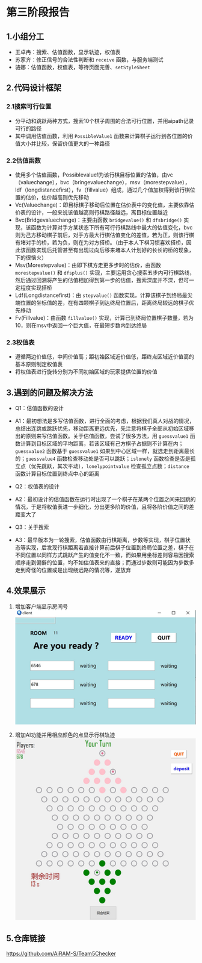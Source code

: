 # 第三阶段报告

## 1.小组分工

+ 王卓冉：搜索、估值函数，显示轨迹，权值表
+ 苏家齐：修正信号的合法性判断和 `receive` 函数，与服务端测试
+ 骆娜：估值函数，权值表，等待页面完善、`setStyleSheet`

## 2.代码设计框架

### 2.1搜索可行位置
+ 分平动和跳跃两种方式，搜索10个棋子周围的合法可行位置，并用aipath记录可行的路径
+ 其中调用估值函数，利用 `PossibleValue1` 函数来计算棋子运行到各位置的价值大小并比较，保留价值更大的一种路径

### 2.2估值函数
+ 使用多个估值函数，Possiblevalue1为该行棋目标位置的估值，由vc（valuechange），bvc（bringevaluechange），msv（morestepvalue），ldf（longdistancefirst），fv（fillvalue）组成，通过几个值加权得到该行棋位置的估价，估价越高则优先移动
+ Vc(Valuechange)：即目标棋子移动后位置在估价表中的变化值，主要依靠估价表的设计，一般来说该值越高则行棋路径越远，离目标位置越近
+ Bvc(Bridgevaluechange)：主要由函数 `bridgevalue()` 和 `dfsbridge()` 实现，该函数为计算对手方某状态下所有可行行棋路线中最大的估值变化，bvc则为己方移动棋子前后，对手方最大行棋估值变化的差值，若为正，则该行棋有堵对手的桥，若为负，则在为对方搭桥。（由于本人下棋习惯喜欢搭桥，因此该函数实现后托管甚至有出现过向后移来堵本人计划好的长长的桥的现象，下的很恼火）
+ Msv(Morestepvalue)：由即下棋方走更多步时的估价，由函数 `morestepvalue()` 和 `dfsplus()` 实现，主要运用贪心搜索五步内可行棋路线，然后通过回溯将产生的估值相加得到第一步的估值，搜索深度并不深，但可一定程度实现搭桥
+ Ldf(Longdistancefirst)：由 `stepvalue()` 函数实现，计算该棋子到终局最尖端位置的坐标值的差，在有四颗棋子到达终局位置后，距离终局较远的棋子优先移动
+ Fv(Fillvalue)：由函数 `fillvalue()` 实现，计算已到终局位置棋子数量，若为10，则在msv中返回一个巨大值，在最短步数内到达终局

### 2.3权值表
+ 遵循两边价值低，中间价值高；距初始区域近价值低，距终点区域近价值高的基本原则制定权值表
+ 将权值表进行旋转分别为不同初始区域的玩家提供位置的价值

## 3.遇到的问题及解决方法

+ Q1：估值函数的设计
+ A1：最初想法是多写估值函数，进行全面的考虑，根据我们真人对战的情况，总结出连跳或跳跃优先，移动距离更远优先，先注意将棋子全部从初始区域移出的原则来写估值函数。关于估值函数，尝试了很多方法，用 `guessvalue1` 函数计算到目标区域的平均距离，若该区域有己方棋子占据则不计算在内；`guessvalue2` 函数基于 `guessvalue1` 如果到中心区域一样，就选走到距离最长的；`guessvalue4` 函数检查移动处是否可以跳跃；`islonely` 函数检查是否是孤立点（优先跳跃，其次平动），`lonelypointvalue` 检查孤立点数；`distance` 函数计算目标位置到终点中心的距离

+ Q2：权值表的设计
+ A2：最初设计的估值函数在运行时出现了一个棋子在某两个位置之间来回跳的情况，于是将权值表进一步细化，分出更多阶的价值，且将各阶价值之间的差距变大了

+ Q3：关于搜索
+ A3：最早版本为一轮搜索，估值函数由行棋距离，步数等实现，棋子位置状态等实现，后发现行棋距离若直接计算前后棋子位置到终局位置之差，棋子在不同位置以同样方式跳跃产生的值变化不一致，而如果用坐标差则容易因搜索顺序走到偏僻的位置，均不如估值表来的直接；而通过步数则可能因为步数多走到奇怪的位置或是出现绕远路的情况等，遂放弃

## 4.效果展示

1. 增加客户端显示房间号
![image1](img3/waiting.png)

2. 增加AI功能并用相应颜色的点显示行棋轨迹
![image2](img3/checkertable.png)

## 5.仓库链接

<https://github.com/AiRAM-S/Team5Checker>
